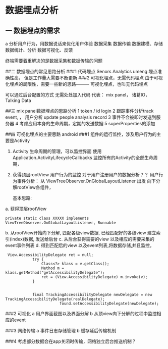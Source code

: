 # 数据埋点分析

## 一  数据埋点的需求
a 分析用户行为，用数据说话来优化用户体验
数据采集  数据传输  数据建模、存储    数据统计、分析  数据可视化、反馈

终端需要着重解决的是数据采集和数据传输的问题

##二 数据埋点的常见思路分析
###1  代码埋点
      Senors Analytics umeng
      埋点准确性高， 但是工作量大需要不断更新
###2  可视化埋点，无需代码埋点
由于可视化埋点的局限性，需要一些新的思路——— 可视化埋点，也叫无代码埋点

可以通过后台配置的方式  无需处处加入代码
代表：  mix panel， 诸葛IO，Talking Data

##三  mix panel数据埋点的思路分析
1 token / id login
2 跟踪事件分析track event, ， 用户分析 update people analysis record
3 事件不会被即时发送到服务器
4 考虑应用本身的生命周期，定期的发送数据
5 superProperties的添加

##四 可视化埋点的主要思路  android
###1 组件的运行监控，涉及用户行为的主要是Activity
1.  Activity 生命周期的管理，可以监控界面
           使用 Application.ActivityLifecycleCallbacks 监控所有的Activity的全部生命周期，
2. 获得顶层rootView 用户行为的监控
           对于用户注册用户的数据分析？？
           用户行为事件分析：  从 ViewTreeObserver.OnGlobalLayoutListener 出发 向下分解rootView各组件，
           
   基本思路:   
           
a. 获得顶层rootView
```
private static class XXXXX implements ViewTreeObserver.OnGlobalLayoutListener, Runnable 
```
b. 从rootView开始向下分解, 匹配各级view数据, 已经匹配好的各级view 建立索引(index)数据, 发送给后台
c. 从后台获得需要的view 以及相应的需要采集的event事件列表 
d. 得到匹配后的view 以及event列表,将数据存储,并且监控。
```
 View.AccessibilityDelegate ret = null;
            try {
                Class<?> klass = v.getClass();
                Method m = klass.getMethod("getAccessibilityDelegate");
                ret = (View.AccessibilityDelegate) m.invoke(v);
            } 
            
            
            final TrackingAccessibilityDelegate newDelegate = new TrackingAccessibilityDelegate(realDelegate);
                        found.setAccessibilityDelegate(newDelegate);
```



###2 可视化
      a  用户界面截图以及界面分解
      b  从顶view向下分解的过程中监控相应的event

###3 网络传输
      a  事件日志存储管理
      b  缓存延后传输机制

###4 考虑部分数据会在app关闭时传输，网络独立后台推送机制？